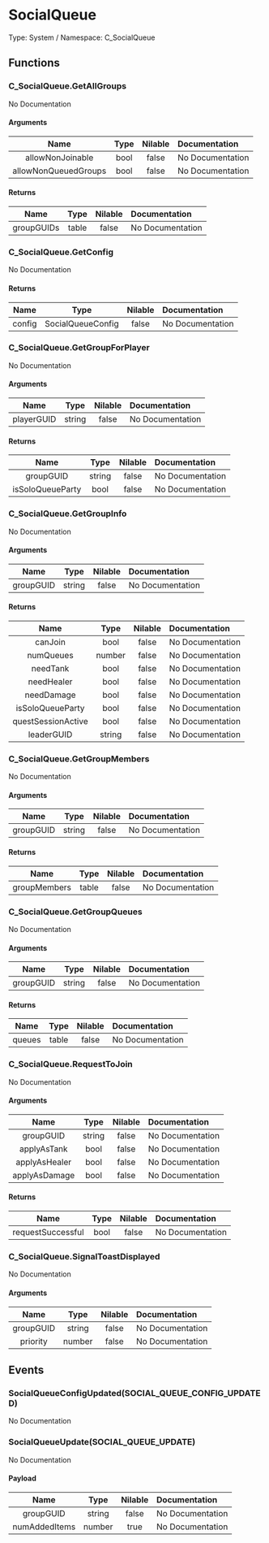 # SocialQueue

Type: System / Namespace: C_SocialQueue

## Functions

### C_SocialQueue.GetAllGroups

No Documentation
#### Arguments
|Name|Type|Nilable|Documentation|
|:---:|:---:|:---:|:---|
|allowNonJoinable|bool|false|No Documentation|
|allowNonQueuedGroups|bool|false|No Documentation|
#### Returns
|Name|Type|Nilable|Documentation|
|:---:|:---:|:---:|:---|
|groupGUIDs|table|false|No Documentation|
### C_SocialQueue.GetConfig

No Documentation
#### Returns
|Name|Type|Nilable|Documentation|
|:---:|:---:|:---:|:---|
|config|SocialQueueConfig|false|No Documentation|
### C_SocialQueue.GetGroupForPlayer

No Documentation
#### Arguments
|Name|Type|Nilable|Documentation|
|:---:|:---:|:---:|:---|
|playerGUID|string|false|No Documentation|
#### Returns
|Name|Type|Nilable|Documentation|
|:---:|:---:|:---:|:---|
|groupGUID|string|false|No Documentation|
|isSoloQueueParty|bool|false|No Documentation|
### C_SocialQueue.GetGroupInfo

No Documentation
#### Arguments
|Name|Type|Nilable|Documentation|
|:---:|:---:|:---:|:---|
|groupGUID|string|false|No Documentation|
#### Returns
|Name|Type|Nilable|Documentation|
|:---:|:---:|:---:|:---|
|canJoin|bool|false|No Documentation|
|numQueues|number|false|No Documentation|
|needTank|bool|false|No Documentation|
|needHealer|bool|false|No Documentation|
|needDamage|bool|false|No Documentation|
|isSoloQueueParty|bool|false|No Documentation|
|questSessionActive|bool|false|No Documentation|
|leaderGUID|string|false|No Documentation|
### C_SocialQueue.GetGroupMembers

No Documentation
#### Arguments
|Name|Type|Nilable|Documentation|
|:---:|:---:|:---:|:---|
|groupGUID|string|false|No Documentation|
#### Returns
|Name|Type|Nilable|Documentation|
|:---:|:---:|:---:|:---|
|groupMembers|table|false|No Documentation|
### C_SocialQueue.GetGroupQueues

No Documentation
#### Arguments
|Name|Type|Nilable|Documentation|
|:---:|:---:|:---:|:---|
|groupGUID|string|false|No Documentation|
#### Returns
|Name|Type|Nilable|Documentation|
|:---:|:---:|:---:|:---|
|queues|table|false|No Documentation|
### C_SocialQueue.RequestToJoin

No Documentation
#### Arguments
|Name|Type|Nilable|Documentation|
|:---:|:---:|:---:|:---|
|groupGUID|string|false|No Documentation|
|applyAsTank|bool|false|No Documentation|
|applyAsHealer|bool|false|No Documentation|
|applyAsDamage|bool|false|No Documentation|
#### Returns
|Name|Type|Nilable|Documentation|
|:---:|:---:|:---:|:---|
|requestSuccessful|bool|false|No Documentation|
### C_SocialQueue.SignalToastDisplayed

No Documentation
#### Arguments
|Name|Type|Nilable|Documentation|
|:---:|:---:|:---:|:---|
|groupGUID|string|false|No Documentation|
|priority|number|false|No Documentation|
## Events

### SocialQueueConfigUpdated(SOCIAL_QUEUE_CONFIG_UPDATED)

No Documentation
### SocialQueueUpdate(SOCIAL_QUEUE_UPDATE)

No Documentation
#### Payload
|Name|Type|Nilable|Documentation|
|:---:|:---:|:---:|:---|
|groupGUID|string|false|No Documentation|
|numAddedItems|number|true|No Documentation|